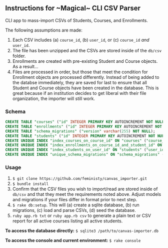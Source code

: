## Instructions for ~Magical~ CLI CSV Parser

CLI app to mass-import CSVs of Students, Courses, and Enrollments.

The following assumptions are made:

1. Each CSV includes (a) ```course_id```, (b) ```user_id```, or (c) ```course_id``` *and* ```user_id```.
2. The file has been unzipped and the CSVs are stored inside of the ```db/csv``` folder.
3. Enrollments are created with pre-existing Student and Course objects. As a result...
4. Files are processed in order, but those that meet the condition for Enrollment objects are processed differently. Instead of being added to the databse immediately, they are saved for last to ensure that all Student and Course objects have been created in the database. This is great because if an institution decides to get liberal with their file organization, the importer will still work.

### Schema
```sql
CREATE TABLE "courses" ("id" INTEGER PRIMARY KEY AUTOINCREMENT NOT NULL, "name" varchar(255) NOT NULL, "course_id" varchar(255) NOT NULL, "state" varchar(255) NOT NULL, "created_at" datetime, "updated_at" datetime);
CREATE TABLE "enrollments" ("id" INTEGER PRIMARY KEY AUTOINCREMENT NOT NULL, "student_id" integer NOT NULL, "course_id" integer NOT NULL, "state" varchar(255) NOT NULL, "created_at" datetime, "updated_at" datetime);
CREATE TABLE "schema_migrations" ("version" varchar(255) NOT NULL);
CREATE TABLE "students" ("id" INTEGER PRIMARY KEY AUTOINCREMENT NOT NULL, "name" varchar(255) NOT NULL, "user_id" varchar(255) NOT NULL, "state" varchar(255) NOT NULL, "created_at" datetime, "updated_at" datetime);
CREATE UNIQUE INDEX "index_courses_on_course_id" ON "courses" ("course_id");
CREATE UNIQUE INDEX "index_enrollments_on_course_id_and_student_id" ON "enrollments" ("course_id", "student_id");
CREATE UNIQUE INDEX "index_students_on_user_id" ON "students" ("user_id");
CREATE UNIQUE INDEX "unique_schema_migrations" ON "schema_migrations" ("version");
```
### Usage
1. ```$ git clone https://github.com/feministy/canvas_importer.git```
2. ```$ bundle install```
3. Confirm that the CSV files you wish to import/read are stored inside of ```db/csv``` and that they meet the requirements noted above. Adjust models and migrations if your files differ in format prior to next step.
4. ```$ rake db:setup```. This will (a) create a sqlite database, (b) run migrations, (c) load and parse CSVs, (d) seed the database.
5. ```ruby app.rb txt``` or ```ruby app.rb csv``` to generate a plain text or CSV report for all active courses listing all active students.

**To access the database directly:**
```$ sqlite3 /path/to/canvas-importer.db```

**To access the console and current environment:**
```$ rake console```